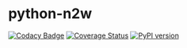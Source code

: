 # python-n2w
[![Codacy Badge](https://api.codacy.com/project/badge/Grade/44d5e874ff974058988bbf7c84af83b6)](https://www.codacy.com/app/abtcolns/python-n2w?utm_source=github.com&utm_medium=referral&utm_content=collin5/python-n2w&utm_campaign=badger)
[![Coverage Status](https://coveralls.io/repos/github/collin5/python-n2w/badge.svg)](https://coveralls.io/github/collin5/python-n2w)
[![PyPI version](https://badge.fury.io/py/n2w.svg)](https://badge.fury.io/py/n2w)
